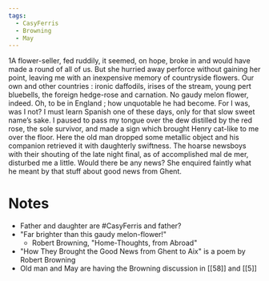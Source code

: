 ```yaml
---
tags:
  - CasyFerris
  - Browning
  - May
---
```

1A flower-seller, fed ruddily, it seemed, on hope, broke in and would have made a round of all of us. But she hurried away perforce without gaining her point, leaving me with an inexpensive memory of countryside flowers. Our own and other countries : ironic daffodils, irises of the stream, young pert bluebells, the foreign hedge-rose and carnation. No gaudy melon flower, indeed. Oh, to be in England ; how unquotable he had become. For I was, was I not? I must learn Spanish one of these days, only for that slow sweet name’s sake. I paused to pass my tongue over the dew distilled by the red rose, the sole survivor, and made a sign which brought Henry cat-like to me over the floor. Here the old man dropped some metallic object and his companion retrieved it with daughterly swiftness. The hoarse newsboys with their shouting of the late night final, as of accomplished mal de mer, disturbed me a little. Would there be any news? She enquired faintly what he meant by that stuff about good news from Ghent.

# Notes
- Father and daughter are #CasyFerris and father?
- "Far brighter than this gaudy melon-flower!"
	- Robert Browning, "Home-Thoughts, from Abroad"
- "How They Brought the Good News from Ghent to Aix" is a poem by Robert Browning
- Old man and May are having the Browning discussion in [[58]] and [[5]]